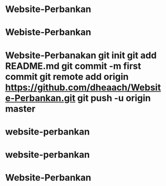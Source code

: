 # Website-Perbankan
# Webiste-Perbankan
# Website-Perbanakan git init git add README.md git commit -m first commit git remote add origin https://github.com/dheaach/Website-Perbankan.git git push -u origin master
# website-perbankan
# website-perbankan
# Website-Perbankan
